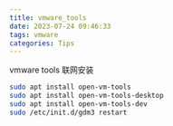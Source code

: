 ```yaml
---
title: vmware_tools
date: 2023-07-24 09:46:33
tags: vmware
categories: Tips
---
```


vmware tools 联网安装
``` bash
sudo apt install open-vm-tools
sudo apt install open-vm-tools-desktop
sudo apt install open-vm-tools-dev
sudo /etc/init.d/gdm3 restart
```
